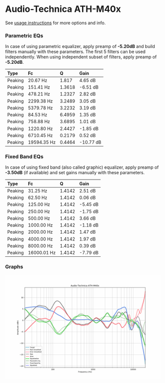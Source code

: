 # Audio-Technica ATH-M40x
See [usage instructions](https://github.com/jaakkopasanen/AutoEq#usage) for more options and info.

### Parametric EQs
In case of using parametric equalizer, apply preamp of **-5.20dB** and build filters manually
with these parameters. The first 5 filters can be used independently.
When using independent subset of filters, apply preamp of **-5.20dB**.

| Type    | Fc          |      Q | Gain      |
|:--------|:------------|:-------|:----------|
| Peaking | 20.67 Hz    | 1.817  | 4.65 dB   |
| Peaking | 151.41 Hz   | 1.3618 | -6.51 dB  |
| Peaking | 478.21 Hz   | 1.2327 | 2.82 dB   |
| Peaking | 2299.38 Hz  | 3.2489 | 3.05 dB   |
| Peaking | 5379.78 Hz  | 3.2232 | 3.19 dB   |
| Peaking | 84.53 Hz    | 6.4959 | 1.35 dB   |
| Peaking | 758.88 Hz   | 3.6895 | 1.01 dB   |
| Peaking | 1220.80 Hz  | 2.4427 | -1.85 dB  |
| Peaking | 6710.45 Hz  | 0.2179 | 0.52 dB   |
| Peaking | 19594.35 Hz | 0.4464 | -10.77 dB |

### Fixed Band EQs
In case of using fixed band (also called graphic) equalizer, apply preamp of **-3.50dB**
(if available) and set gains manually with these parameters.

| Type    | Fc          |      Q | Gain     |
|:--------|:------------|:-------|:---------|
| Peaking | 31.25 Hz    | 1.4142 | 2.51 dB  |
| Peaking | 62.50 Hz    | 1.4142 | 0.06 dB  |
| Peaking | 125.00 Hz   | 1.4142 | -5.45 dB |
| Peaking | 250.00 Hz   | 1.4142 | -1.75 dB |
| Peaking | 500.00 Hz   | 1.4142 | 3.66 dB  |
| Peaking | 1000.00 Hz  | 1.4142 | -1.18 dB |
| Peaking | 2000.00 Hz  | 1.4142 | 1.47 dB  |
| Peaking | 4000.00 Hz  | 1.4142 | 1.97 dB  |
| Peaking | 8000.00 Hz  | 1.4142 | 0.39 dB  |
| Peaking | 16000.01 Hz | 1.4142 | -7.79 dB |

### Graphs
![](./Audio-Technica%20ATH-M40x.png)